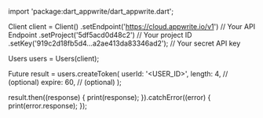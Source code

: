 import 'package:dart_appwrite/dart_appwrite.dart';

Client client = Client()
  .setEndpoint('https://cloud.appwrite.io/v1') // Your API Endpoint
  .setProject('5df5acd0d48c2') // Your project ID
  .setKey('919c2d18fb5d4...a2ae413da83346ad2'); // Your secret API key

Users users = Users(client);

Future result = users.createToken(
  userId: '<USER_ID>',
  length: 4, // (optional)
  expire: 60, // (optional)
);

result.then((response) {
  print(response);
}).catchError((error) {
  print(error.response);
});
